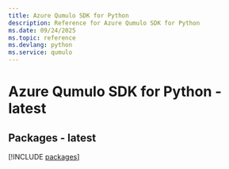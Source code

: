 ```yaml
---
title: Azure Qumulo SDK for Python
description: Reference for Azure Qumulo SDK for Python
ms.date: 09/24/2025
ms.topic: reference
ms.devlang: python
ms.service: qumulo
---
```

# Azure Qumulo SDK for Python - latest
## Packages - latest
[!INCLUDE [packages](qumulo-index.md)]